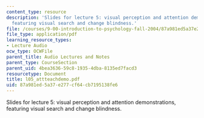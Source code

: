 ```yaml
---
content_type: resource
description: 'Slides for lecture 5: visual perception and attention demonstrations,
  featuring visual search and change blindness.'
file: /courses/9-00-introduction-to-psychology-fall-2004/87a981ed5a37e277cf64cb7195138fe6_l05_attteachdemo.pdf
file_type: application/pdf
learning_resource_types:
- Lecture Audio
ocw_type: OCWFile
parent_title: Audio Lectures and Notes
parent_type: CourseSection
parent_uid: 4bea3636-59c8-1935-4dba-8135ed7facd3
resourcetype: Document
title: l05_attteachdemo.pdf
uid: 87a981ed-5a37-e277-cf64-cb7195138fe6
---
```

Slides for lecture 5: visual perception and attention demonstrations, featuring visual search and change blindness.